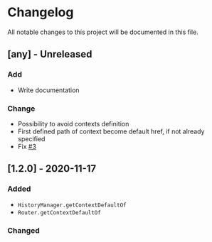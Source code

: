 # Changelog
All notable changes to this project will be documented in this file.

## [any] - Unreleased
### Add
- Write documentation
### Change
- Possibility to avoid contexts definition
- First defined path of context become default href, if not already specified
- Fix [#3](https://github.com/EliteXXL/history-manager/issues/3)

## [1.2.0] - 2020-11-17
### Added
- `HistoryManager.getContextDefaultOf`
- `Router.getContextDefaultOf`
### Changed